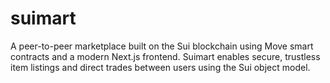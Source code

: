 # suimart
A peer-to-peer marketplace built on the Sui blockchain using Move smart contracts and a modern Next.js frontend. Suimart enables secure, trustless item listings and direct trades between users using the Sui object model.
